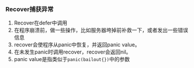 ### Recover捕获异常
1. Recover在defer中调用
2. 在程序崩溃前，做一些操作，比如服务器垮掉前补救一下，或者发出一些错误信息
3. recover会使程序从panic中恢复，并返回panic value。
4. 在未发生panic时调用recover，recover会返回nil。
5. panic value是指类似于`panic(bailout{})`中的参数